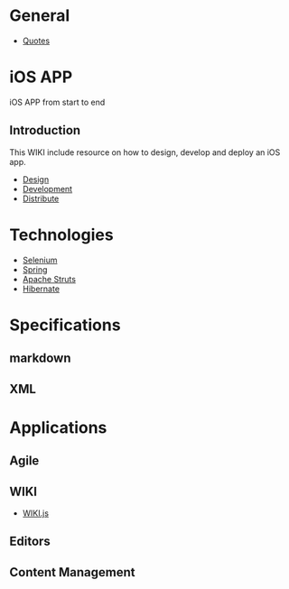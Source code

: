 <!-- TITLE: SGMLXML.net -->
<!-- SUBTITLE: SGML XML Developer Network -->
# General
* [Quotes](favorite-quotes)
# iOS APP
iOS APP from start to end
## Introduction

This WIKI include resource on how to design, develop and deploy an iOS app. 

* [Design](ios/ios-design)
* [Development](ios/ios-development)
* [Distribute](ios/ios-distribute)


# Technologies
* [Selenium](technologies/selenium)
* [Spring](technologies/spring)
* [Apache Struts](technologies/struts)
* [Hibernate](technologies/hibernate)

# Specifications
## markdown
## XML
# Applications
## Agile
## WIKI
* [WIKI.js](applications/wikijs)
## Editors
## Content Management
